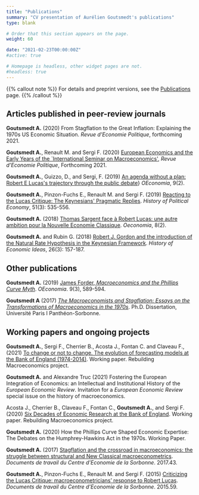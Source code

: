 ```yaml
---
title: "Publications" 
summary: "CV presentation of Aurélien Goutsmedt's publications"
type: blank

# Order that this section appears on the page.
weight: 60

date: "2021-02-23T00:00:00Z"
#active: true

# Homepage is headless, other widget pages are not.
#headless: true
---
```



{{% callout note %}}
For details and preprint versions, see the [Publications](/publication/) page.
{{% /callout %}}


## **Articles published in peer-review journals**

**Goutsmedt  A.** (2020) From Stagflation to the Great Inflation: Explaining the 1970s US Economic Situation. _Revue  d’Economie  Politique_, forthcoming 2021.

**Goutsmedt  A.**, Renault  M.  and  Sergi  F.  (2020) [European  Economics  and  the  Early  Years  of  the `International  Seminar  on  Macroeconomics'](https://papers.ssrn.com/sol3/papers.cfm?abstract_id=3504731), _Revue  d’Economie  Politique_,   Forthcoming   2021. 

**Goutsmedt  A.**, Guizzo, D., and Sergi, F. (2019) [An agenda without a plan: Robert E Lucas's trajectory through the public debate](https://journals.openedition.org/oeconomia/5605)} _OEconomia_, 9(2). 

**Goutsmedt  A.**, Pinzon-Fuchs E., Renault M. and Sergi F. (2019) [Reacting to the Lucas Critique: The Keynesians' Pragmatic Replies](https://read.dukeupress.edu/hope/article-abstract/51/3/535/137809/Reacting-to-the-Lucas-CritiqueThe-Keynesians?redirectedFrom=fulltext). _History of Political Economy_, 51(3): 535-556.

**Goutsmedt  A.** (2018) [Thomas  Sargent  face  à  Robert  Lucas:  une  autre  ambition  pour  la  Nouvelle Economie Classique](https://journals.openedition.org/oeconomia/3047). _Oeconomia_, 8(2).

**Goutsmedt  A.**  and  Rubin  G.  (2018) [Robert  J.  Gordon  and  the  introduction  of  the  Natural  Rate Hypothesis in the Keynesian Framework](https://www.torrossa.com/en/resources/an/4461050). _History of Economic Ideas_, 26(3): 157-187.

## **Other publications**

**Goutsmedt  A.** (2019) [James Forder, _Macroeconomics and the Phillips Curve Myth_](http://journals.openedition.org/oeconomia/6190). _OEconomia_. 9(3), 589-594.

**Goutsmedt  A** (2017) _[The Macroeconomists and Stagflation: Essays on the Transformations of Macroeconomics in the 1970s](https://tel.archives-ouvertes.fr/tel-01806267/document)_. Ph.D. Dissertation, Université Paris I Panthéon-Sorbonne.

## **Working papers and ongoing projects**

**Goutsmedt  A.**, Sergi F., Cherrier B., Acosta J., Fontan C. and Claveau F.,  (2021) [To change or not to change. The evolution of forecasting models at the Bank of England (1974-2014)](https://aurelien-goutsmedt.com/media/pdf/models-boe.pdf). Working paper. Rebuilding Macroeconomics project.

**Goutsmedt  A.** and Alexandre Truc  (2021) Fostering the European Integration of Economics: an Intellectual and Institutional History of the
_European Economic Review_. Invitation for a _European Economic Review_ special issue on the history of macroeconomics.

Acosta J., Cherrier B., Claveau F., Fontan C., **Goutsmedt  A.**, and Sergi F. (2020) [Six Decades of Economic Research at the Bank of England](https://aurelien-goutsmedt.com/media/pdf/research-boe.pdf). Working paper. Rebuilding Macroeconomics project.

**Goutsmedt  A.** (2020) How the Phillips Curve Shaped Economic Expertise: The Debates on the Humphrey-Hawkins Act in the 1970s. Working Paper.

**Goutsmedt  A.** (2017) [Stagflation and the crossroad in macroeconomics: the struggle between structural and New Classical macroeconometrics](https://centredeconomiesorbonne.univ-paris1.fr/documents-de-travail-du-ces/). _Documents de travail du Centre d'Economie de la Sorbonne_. 2017.43. 

**Goutsmedt  A.**, Pinzon-Fuchs E., Renault M. and Sergi F. (2015) [Criticizing the Lucas Critique: macroeconometricians’ response to Robert Lucas](https://papers.ssrn.com/sol3/papers.cfm?abstract_id=2837766). _Documents de travail du Centre d'Economie de la Sorbonne_. 2015.59.
